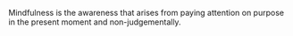 
Mindfulness is the awareness that arises from paying attention on purpose in the present moment and non-judgementally.

